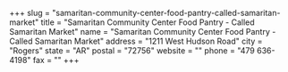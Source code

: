 +++
slug = "samaritan-community-center-food-pantry-called-samaritan-market"
title = "Samaritan Community Center Food Pantry - Called Samaritan Market"
name = "Samaritan Community Center Food Pantry - Called Samaritan Market"
address = "1211 West Hudson Road"
city = "Rogers"
state = "AR"
postal = "72756"
website = ""
phone = "479 636-4198"
fax = ""
+++
